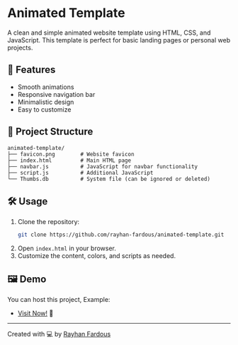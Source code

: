 
# Animated Template

A clean and simple animated website template using HTML, CSS, and JavaScript. This template is perfect for basic landing pages or personal web projects.

## 🚀 Features

- Smooth animations
- Responsive navigation bar
- Minimalistic design
- Easy to customize

## 📁 Project Structure

```
animated-template/
├── favicon.png        # Website favicon
├── index.html         # Main HTML page
├── navbar.js          # JavaScript for navbar functionality
├── script.js          # Additional JavaScript
└── Thumbs.db          # System file (can be ignored or deleted)
```

## 🛠️ Usage

1. Clone the repository:
   ```bash
   git clone https://github.com/rayhan-fardous/animated-template.git
   ```
2. Open `index.html` in your browser.
3. Customize the content, colors, and scripts as needed.


## 🖼️ Demo
You can host this project, Example:

- [Visit Now!](https://rayhan-fardous.github.io/animated-template/) 🚀

---

Created with 💻 by [Rayhan Fardous](https://github.com/rayhan-fardous)